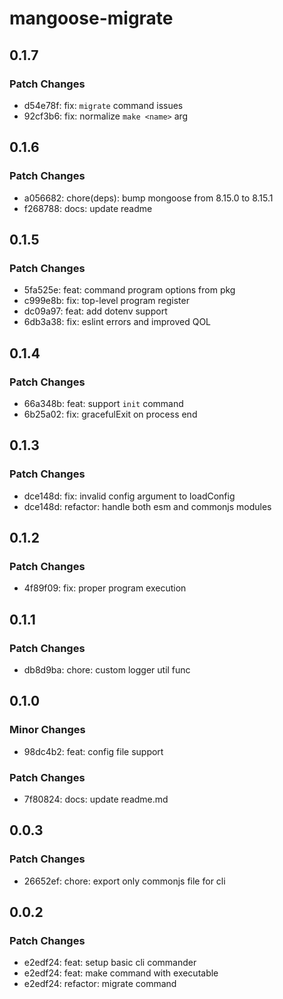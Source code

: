 # mangoose-migrate

## 0.1.7

### Patch Changes

- d54e78f: fix: `migrate` command issues
- 92cf3b6: fix: normalize `make <name>` arg

## 0.1.6

### Patch Changes

- a056682: chore(deps): bump mongoose from 8.15.0 to 8.15.1
- f268788: docs: update readme

## 0.1.5

### Patch Changes

- 5fa525e: feat: command program options from pkg
- c999e8b: fix: top-level program register
- dc09a97: feat: add dotenv support
- 6db3a38: fix: eslint errors and improved QOL

## 0.1.4

### Patch Changes

- 66a348b: feat: support `init` command
- 6b25a02: fix: gracefulExit on process end

## 0.1.3

### Patch Changes

- dce148d: fix: invalid config argument to loadConfig
- dce148d: refactor: handle both esm and commonjs modules

## 0.1.2

### Patch Changes

- 4f89f09: fix: proper program execution

## 0.1.1

### Patch Changes

- db8d9ba: chore: custom logger util func

## 0.1.0

### Minor Changes

- 98dc4b2: feat: config file support

### Patch Changes

- 7f80824: docs: update readme.md

## 0.0.3

### Patch Changes

- 26652ef: chore: export only commonjs file for cli

## 0.0.2

### Patch Changes

- e2edf24: feat: setup basic cli commander
- e2edf24: feat: make <name> command with executable
- e2edf24: refactor: migrate command
